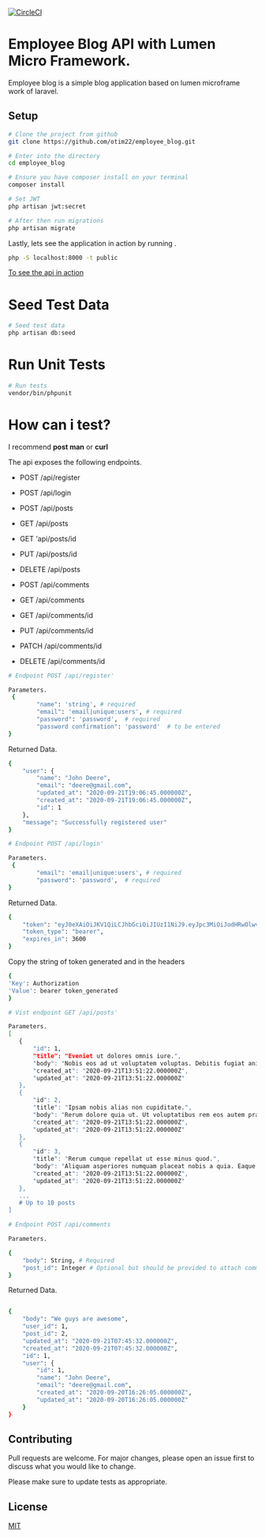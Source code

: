 [![CircleCI](https://circleci.com/gh/otim22/employee_blog.svg?style=svg&circle-token=2a074ca89189a48646eb464227431b5e28d138ec)](https://app.circleci.com/pipelines/github/otim22/employee_blog/14/workflows/11b676aa-b86e-4bff-abda-0895a17a92a3/jobs/14)


# Employee Blog API with Lumen Micro Framework.

Employee blog is a simple blog application based on lumen microframe work of laravel.

## Setup
 

```sh
# Clone the project from github
git clone https://github.com/otim22/employee_blog.git

# Enter into the directory
cd employee_blog

# Ensure you have composer install on your terminal
composer install
```

```sh
# Set JWT
php artisan jwt:secret

# After then run migrations
php artisan migrate
```

Lastly, lets see the application in action by running .

```bash
php -S localhost:8000 -t public
```
 [To see the api in action](http://localhost:8000)

# Seed Test Data

```sh
# Seed test data
php artisan db:seed
```

# Run Unit Tests

```sh
# Run tests
vendor/bin/phpunit
```

# How can i test?
I recommend **post man** or **curl**

The api exposes the following endpoints.

* POST /api/register
* POST /api/login

* POST /api/posts
* GET /api/posts
* GET 'api/posts/id
* PUT /api/posts/id
* DELETE /api/posts

* POST /api/comments
* GET /api/comments
* GET /api/comments/id
* PUT /api/comments/id
* PATCH /api/comments/id
* DELETE /api/comments/id

```sh
# Endpoint POST /api/register'

Parameters.
 {
        "name": 'string', # required
        "email": 'email|unique:users', # required
        "password": 'password',  # required
        "password confirmation": 'password'  # to be entered
}

```

Returned Data.

```sh
{
    "user": {
        "name": "John Deere",
        "email": "deere@gmail.com",
        "updated_at": "2020-09-21T19:06:45.000000Z",
        "created_at": "2020-09-21T19:06:45.000000Z",
        "id": 1
    },
    "message": "Successfully registered user"
}

```

```sh
# Endpoint POST /api/login'

Parameters.
 {
        "email": 'email|unique:users', # required
        "password": 'password',  # required
}

```

Returned Data.

```sh
{
    "token": "eyJ0eXAiOiJKV1QiLCJhbGciOiJIUzI1NiJ9.eyJpc3MiOiJodHRwOlwvXC9sb2NhbGhvc3Q6ODAwMFwvYXBpXC9sb2dpbiIsImlhdCI6MTYwMDcxNTQyMCwiZXhwIjoxNjAwNzE5MDIwLCJuYmYiOjE2MDA3MTU0MjAsImp0aSI6InFFZnhRVkZNYW1GTWlibjUiLCJzdWIiOjgsInBydiI6IjIzYmQ1Yzg5NDlmNjAwYWRiMzllNzAxYzQwMDg3MmRiN2E1OTc2ZjcifQ.LVCrySCJDWmBZuXfmFJp6sylfXUOUi_oEaGSuFBSr8s",
    "token_type": "bearer",
    "expires_in": 3600
}

```

Copy the string of token generated and in the headers
```sh
{
'Key': Authorization
'Value': bearer token_generated
}

```

```sh
# Vist endpoint GET /api/posts'

Parameters.
[
   {
       "id": 1,
       "title": "Eveniet ut dolores omnis iure.",
       "body": "Nobis eos ad ut voluptatem voluptas. Debitis fugiat animi non blanditiis ratione nam repudiandae. Velit earum sapiente quaerat quibusdam. Sint eligendi modi ut neque ducimus.",
       "created_at": "2020-09-21T13:51:22.000000Z",
       "updated_at": "2020-09-21T13:51:22.000000Z"
   },
   {
       "id": 2,
       "title": "Ipsam nobis alias non cupiditate.",
       "body": "Rerum dolore quia ut. Ut voluptatibus rem eos autem praesentium. Omnis voluptatem voluptates sapiente voluptatibus cumque. Sequi quam dolore rerum est et dolore qui.",
       "created_at": "2020-09-21T13:51:22.000000Z",
       "updated_at": "2020-09-21T13:51:22.000000Z"
   },
   {
       "id": 3,
       "title": "Rerum cumque repellat ut esse minus quod.",
       "body": "Aliquam asperiores numquam placeat nobis a quia. Eaque vitae at est asperiores illum. Molestiae commodi in dolores sit deleniti esse. Veniam ut reprehenderit reiciendis omnis.",
       "created_at": "2020-09-21T13:51:22.000000Z",
       "updated_at": "2020-09-21T13:51:22.000000Z"
   },
   ...
   # Up to 10 posts
]

```

```sh
# Endpoint POST /api/comments

Parameters.

{
    "body": String, # Required
    "post_id": Integer # Optional but should be provided to attach comment to post
}

```

Returned Data.

```sh

{
    "body": "We guys are awesome",
    "user_id": 1,
    "post_id": 2,
    "updated_at": "2020-09-21T07:45:32.000000Z",
    "created_at": "2020-09-21T07:45:32.000000Z",
    "id": 1,
    "user": {
        "id": 1,
        "name": "John Deere",
        "email": "deere@gmail.com",
        "created_at": "2020-09-20T16:26:05.000000Z",
        "updated_at": "2020-09-20T16:26:05.000000Z"
    }
}

```

## Contributing
Pull requests are welcome. For major changes, please open an issue first to discuss what you would like to change.

Please make sure to update tests as appropriate.

## License
[MIT](https://opensource.org/licenses/MIT)
